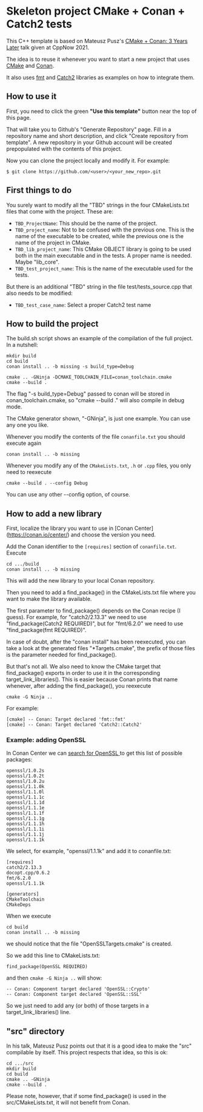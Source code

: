 # Skeleton project CMake + Conan + Catch2 tests
This C++ template is based on Mateusz Pusz's [CMake + Conan: 3 Years Later](https://youtu.be/mrSwJBJ-0z8) talk given at CppNow 2021.

The idea is to reuse it whenever you want to start a new project that uses [CMake](https://cmake.org/) and [Conan](https://conan.io/).

It also uses [fmt](https://github.com/fmtlib/fmt) and [Catch2](https://github.com/catchorg/Catch2) libraries as examples on how to integrate them.

## How to use it

First, you need to click the green **"Use this template"** button near the top of this page.

That will take you to Github's "Generate Repository" page.
Fill in a repository name and short description, and click "Create repository from template".
A new repository in your Github account will be created prepopulated with the contents of this project.

Now you can clone the project locally and modify it. For example:

    $ git clone https://github.com/<user>/<your_new_repo>.git

## First things to do

You surely want to modify all the "TBD" strings in the four CMakeLists.txt files that come with the project. These are:
- `TBD_ProjectName`: This should be the name of the project.
- `TBD_project_name`: Not to be confused with the previous one. This is the name of the executable to be created, while the previous one is the name of the project in CMake.
- `TBD_lib_project_name`: This CMake OBJECT library is going to be used both in the main executable and in the tests. A proper name is needed. Maybe "lib_core".
- `TBD_test_project_name`: This is the name of the executable used for the tests.

But there is an additional "TBD" string in the file test/tests_source.cpp that also needs to be modified:
- `TBD_test_case_name`: Select a proper Catch2 test name

## How to build the project

The build.sh script shows an example of the compilation of the full project.
In a nutshell:
```
mkdir build
cd build
conan install .. -b missing -s build_type=Debug

cmake .. -GNinja -DCMAKE_TOOLCHAIN_FILE=conan_toolchain.cmake
cmake --build .
```
The flag "-s build_type=Debug" passed to conan will be stored in conan_toolchain.cmake, so 
"cmake --build ." will also compile in debug mode.

The CMake generator shown, "-GNinja", is just one example. You can use any one you like.

Whenever you modify the contents of the file `conanfile.txt` you should execute again
```
conan install .. -b missing
```

Whenever you modify any of the `CMakeLists.txt`, `.h` or `.cpp` files, you only need to reexecute
```
cmake --build . --config Debug
```
You can use any other --config option, of course.

## How to add a new library

First, localize the library you want to use in [Conan Center] (https://conan.io/center/) and choose the version you need.

Add the Conan identifier to the `[requires]` section of `conanfile.txt`.
Execute 
```
cd .../build
conan install .. -b missing
```
This will add the new library to your local Conan repository.

Then you need to add a find_package() in the CMakeLists.txt file where you want to make the library available.

The first parameter to find_package() depends on the Conan recipe (I guess). For example, 
for "catch2/2.13.3" we need to use "find_package(Catch2 REQUIRED)", but for "fmt/6.2.0" we need to use
"find_package(fmt REQUIRED)".

In case of doubt, after the "conan install" has been reexecuted, you can take a look at the generated files "*Targets.cmake",
the prefix of those files is the parameter needed for find_package().

But that's not all. We also need to know the CMake target that find_package() exports in order to use it in the corresponding
target_link_libraries(). This is easier because Conan prints that name whenever, after adding the find_package(), you reexecute 
```
cmake -G Ninja ..
```
For example:
```
[cmake] -- Conan: Target declared 'fmt::fmt'
[cmake] -- Conan: Target declared 'Catch2::Catch2'
```

### Example: adding OpenSSL

In Conan Center we can [search for OpenSSL ](https://conan.io/center/openssl) to get this list of possible packages:
```
openssl/1.0.2s
openssl/1.0.2t
openssl/1.0.2u
openssl/1.1.0k
openssl/1.1.0l
openssl/1.1.1c
openssl/1.1.1d
openssl/1.1.1e
openssl/1.1.1f
openssl/1.1.1g
openssl/1.1.1h
openssl/1.1.1i
openssl/1.1.1j
openssl/1.1.1k
```
We select, for example, "openssl/1.1.1k" and add it to conanfile.txt:
```
[requires]
catch2/2.13.3
docopt.cpp/0.6.2
fmt/6.2.0
openssl/1.1.1k

[generators]
CMakeToolchain
CMakeDeps
```

When we execute
```
cd build
conan install .. -b missing
```
we should notice that the file "OpenSSLTargets.cmake" is created.

So we add this line to CMakeLists.txt:
```
find_package(OpenSSL REQUIRED)
```
and then `cmake -G Ninja ..` will show:
```
-- Conan: Component target declared 'OpenSSL::Crypto'
-- Conan: Component target declared 'OpenSSL::SSL'
```
So we just need to add any (or both) of those targets in a target_link_libraries() line.

## "src" directory

In his talk, Mateusz Pusz points out that it is a good idea to make the "src" compilable by itself.
This project respects that idea, so this is ok:
```
cd .../src
mkdir build
cd build
cmake .. -GNinja
cmake --build .
```
Please note, however, that if some find_package() is used in the src/CMakeLists.txt, it will not benefit from Conan.
